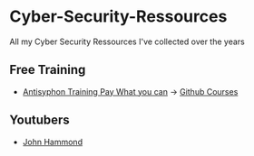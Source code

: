 # Cyber-Security-Ressources
All my Cyber Security Ressources I've collected over the years



## Free Training
- [Antisyphon Training Pay What you can](https://www.antisyphontraining.com/pay-what-you-can/) -> [Github Courses](https://github.com/strandjs/IntroLabs)

## Youtubers
- [John Hammond](https://www.youtube.com/@_JohnHammond)
